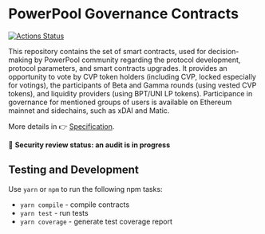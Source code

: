 # PowerPool Governance Contracts

[![Actions Status](https://github.com/powerpool-finance/powerpool-governance/workflows/CI/badge.svg)](https://github.com/powerpool-finance/powerpool-governance/actions)

This repository contains the set of smart contracts, used for decision-making by PowerPool community regarding the protocol development, protocol parameters, and smart contracts upgrades. It provides an opportunity to vote by CVP token holders (including CVP, locked especially for votings), the participants of Beta and Gamma rounds (using vested CVP tokens), and liquidity providers (using BPT/UNI LP tokens). Participance in governance for mentioned groups of users is available on Ethereum mainnet and sidechains, such as xDAI and Matic.

More details in 👉 [Specification]().

🚨 **Security review status: an audit is in progress**

## Testing and Development

Use `yarn` or `npm` to run the following npm tasks:

- `yarn compile` - compile contracts
- `yarn test` - run tests
- `yarn coverage` - generate test coverage report
